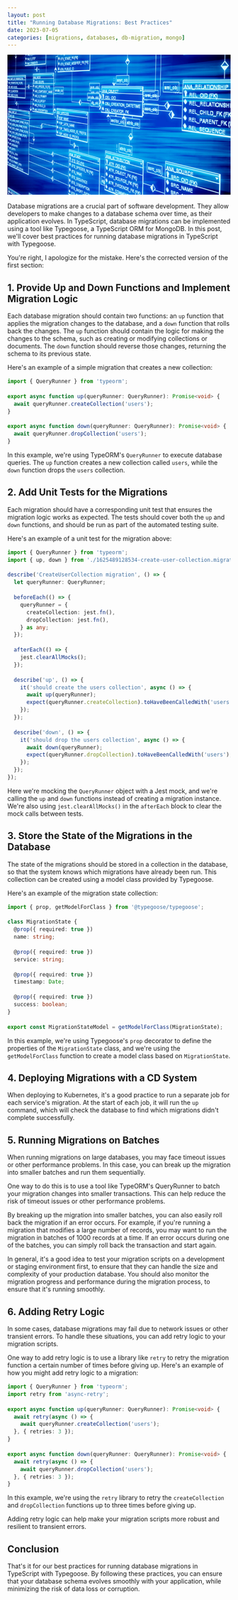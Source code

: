 ```yaml
---
layout: post
title: "Running Database Migrations: Best Practices"
date: 2023-07-05
categories: [migrations, databases, db-migration, mongo]
---
```


![Databases](/assets/images/database.jpeg)

Database migrations are a crucial part of software development. They allow developers to make changes to a database schema over time, as their application evolves. In TypeScript, database migrations can be implemented using a tool like Typegoose, a TypeScript ORM for MongoDB. In this post, we'll cover best practices for running database migrations in TypeScript with Typegoose.

You're right, I apologize for the mistake. Here's the corrected version of the first section:

## 1. Provide Up and Down Functions and Implement Migration Logic

Each database migration should contain two functions: an `up` function that applies the migration changes to the database, and a `down` function that rolls back the changes. The `up` function should contain the logic for making the changes to the schema, such as creating or modifying collections or documents. The `down` function should reverse those changes, returning the schema to its previous state.

Here's an example of a simple migration that creates a new collection:

```typescript
import { QueryRunner } from 'typeorm';

export async function up(queryRunner: QueryRunner): Promise<void> {
  await queryRunner.createCollection('users');
}

export async function down(queryRunner: QueryRunner): Promise<void> {
  await queryRunner.dropCollection('users');
}
```

In this example, we're using TypeORM's `QueryRunner` to execute database queries. The `up` function creates a new collection called `users`, while the `down` function drops the `users` collection.

## 2. Add Unit Tests for the Migrations

Each migration should have a corresponding unit test that ensures the migration logic works as expected. The tests should cover both the `up` and `down` functions, and should be run as part of the automated testing suite.

Here's an example of a unit test for the migration above:

```typescript
import { QueryRunner } from 'typeorm';
import { up, down } from './1625489128534-create-user-collection.migration';

describe('CreateUserCollection migration', () => {
  let queryRunner: QueryRunner;

  beforeEach(() => {
    queryRunner = {
      createCollection: jest.fn(),
      dropCollection: jest.fn(),
    } as any;
  });

  afterEach(() => {
    jest.clearAllMocks();
  });

  describe('up', () => {
    it('should create the users collection', async () => {
      await up(queryRunner);
      expect(queryRunner.createCollection).toHaveBeenCalledWith('users');
    });
  });

  describe('down', () => {
    it('should drop the users collection', async () => {
      await down(queryRunner);
      expect(queryRunner.dropCollection).toHaveBeenCalledWith('users');
    });
  });
});
```

Here we're mocking the `QueryRunner` object with a Jest mock, and we're calling the `up` and `down` functions instead of creating a migration instance. We're also using `jest.clearAllMocks()` in the `afterEach` block to clear the mock calls between tests.

## 3. Store the State of the Migrations in the Database

The state of the migrations should be stored in a collection in the database, so that the system knows which migrations have already been run. This collection can be created using a model class provided by Typegoose.

Here's an example of the migration state collection:

```typescript
import { prop, getModelForClass } from '@typegoose/typegoose';

class MigrationState {
  @prop({ required: true })
  name: string;

  @prop({ required: true })
  service: string;

  @prop({ required: true })
  timestamp: Date;

  @prop({ required: true })
  success: boolean;
}

export const MigrationStateModel = getModelForClass(MigrationState);
```

In this example, we're using Typegoose's `prop` decorator to define the properties of the `MigrationState` class, and we're using the `getModelForClass` function to create a model class based on `MigrationState`.

## 4. Deploying Migrations with a CD System

When deploying to Kubernetes, it's a good practice to run a separate job for each service's migration. At the start of each job, it will run the `up` command, which will check the database to find which migrations didn't complete successfully. 

## 5. Running Migrations on Batches

When running migrations on large databases, you may face timeout issues or other performance problems. In this case, you can break up the migration into smaller batches and run them sequentially.

One way to do this is to use a tool like TypeORM's QueryRunner to batch your migration changes into smaller transactions. This can help reduce the risk of timeout issues or other performance problems.

By breaking up the migration into smaller batches, you can also easily roll back the migration if an error occurs. For example, if you're running a migration that modifies a large number of records, you may want to run the migration in batches of 1000 records at a time. If an error occurs during one of the batches, you can simply roll back the transaction and start again.

In general, it's a good idea to test your migration scripts on a development or staging environment first, to ensure that they can handle the size and complexity of your production database. You should also monitor the migration progress and performance during the migration process, to ensure that it's running smoothly.


## 6. Adding Retry Logic

In some cases, database migrations may fail due to network issues or other transient errors. To handle these situations, you can add retry logic to your migration scripts.

One way to add retry logic is to use a library like `retry` to retry the migration function a certain number of times before giving up. Here's an example of how you might add retry logic to a migration:

```typescript
import { QueryRunner } from 'typeorm';
import retry from 'async-retry';

export async function up(queryRunner: QueryRunner): Promise<void> {
  await retry(async () => {
    await queryRunner.createCollection('users');
  }, { retries: 3 });
}

export async function down(queryRunner: QueryRunner): Promise<void> {
  await retry(async () => {
    await queryRunner.dropCollection('users');
  }, { retries: 3 });
}
```

In this example, we're using the `retry` library to retry the `createCollection` and `dropCollection` functions up to three times before giving up.

Adding retry logic can help make your migration scripts more robust and resilient to transient errors.
## Conclusion
That's it for our best practices for running database migrations in TypeScript with Typegoose. By following these practices, you can ensure that your database schema evolves smoothly with your application, while minimizing the risk of data loss or corruption.
